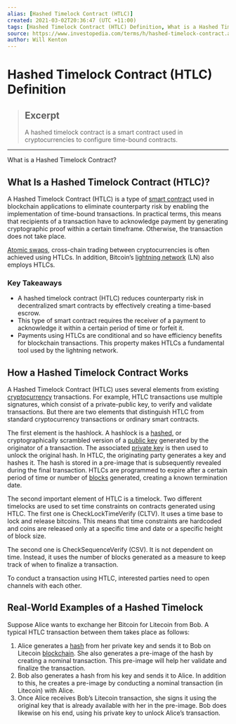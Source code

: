 ```yaml
---
alias: [Hashed Timelock Contract (HTLC)]
created: 2021-03-02T20:36:47 (UTC +11:00)
tags: [Hashed Timelock Contract (HTLC) Definition, What is a Hashed Timelock Contract?]
source: https://www.investopedia.com/terms/h/hashed-timelock-contract.asp
author: Will Kenton
---
```


# Hashed Timelock Contract (HTLC) Definition

> ## Excerpt
> A hashed timelock contract is a smart contract used in cryptocurrencies to configure time-bound contracts.

---

What is a Hashed Timelock Contract?
## What Is a Hashed Timelock Contract (HTLC)?

A Hashed Timelock Contract (HTLC) is a type of [smart contract](https://www.investopedia.com/terms/s/smart-contracts.asp) used in blockchain applications to eliminate counterparty risk by enabling the implementation of time-bound transactions. In practical terms, this means that recipients of a transaction have to acknowledge payment by generating cryptographic proof within a certain timeframe. Otherwise, the transaction does not take place.

[Atomic swaps](https://www.investopedia.com/terms/a/atomic-swaps.asp), cross-chain trading between cryptocurrencies is often achieved using HTLCs. In addition, Bitcoin’s [lightning network](https://www.investopedia.com/terms/l/lightning-network.asp) (LN) also employs HTLCs.

### Key Takeaways

-   A hashed timelock contract (HTLC) reduces counterparty risk in decentralized smart contracts by effectively creating a time-based escrow.
-   This type of smart contract requires the receiver of a payment to acknowledge it within a certain period of time or forfeit it.
-   Payments using HTLCs are conditional and so have efficiency benefits for blockchain transactions. This property makes HTLCs a fundamental tool used by the lightning network.

## How a Hashed Timelock Contract Works

A Hashed Timelock Contract (HTLC) uses several elements from existing [cryptocurrency](https://www.investopedia.com/terms/c/cryptocurrency.asp) transactions. For example, HTLC transactions use multiple signatures, which consist of a private-public key, to verify and validate transactions. But there are two elements that distinguish HTLC from standard cryptocurrency transactions or ordinary smart contracts.

The first element is the hashlock. A hashlock is a [hashed](https://www.investopedia.com/terms/h/hash.asp), or cryptographically scrambled version of a [public key](https://www.investopedia.com/terms/p/public-key.asp) generated by the originator of a transaction. The associated [private key](https://www.investopedia.com/terms/p/private-key.asp) is then used to unlock the original hash. In HTLC, the originating party generates a key and hashes it. The hash is stored in a pre-image that is subsequently revealed during the final transaction. HTLCs are programmed to expire after a certain period of time or number of [blocks](https://www.investopedia.com/terms/b/block-bitcoin-block.asp) generated, creating a known termination date.

The second important element of HTLC is a timelock. Two different timelocks are used to set time constraints on contracts generated using HTLC. The first one is CheckLockTimeVerify (CLTV). It uses a time base to lock and release bitcoins. This means that time constraints are hardcoded and coins are released only at a specific time and date or a specific height of block size.

The second one is CheckSequenceVerify (CSV). It is not dependent on time. Instead, it uses the number of blocks generated as a measure to keep track of when to finalize a transaction.

To conduct a transaction using HTLC, interested parties need to open channels with each other. 

## Real-World Examples of a Hashed Timelock

Suppose Alice wants to exchange her Bitcoin for Litecoin from Bob. A typical HTLC transaction between them takes place as follows:

1.  Alice generates a [hash](https://www.investopedia.com/terms/h/hash.asp) from her private key and sends it to Bob on Litecoin [blockchain](https://www.investopedia.com/terms/b/blockchain.asp). She also generates a pre-image of the hash by creating a nominal transaction. This pre-image will help her validate and finalize the transaction. 
2.  Bob also generates a hash from his key and sends it to Alice. In addition to this, he creates a pre-image by conducting a nominal transaction (in Litecoin) with Alice. 
3.  Once Alice receives Bob’s Litecoin transaction, she signs it using the original key that is already available with her in the pre-image. Bob does likewise on his end, using his private key to unlock Alice’s transaction.
